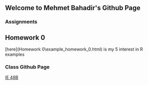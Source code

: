 ## Welcome to Mehmet Bahadir's Github Page


### Assignments



## Homework 0

[here](Homework 0\example_homework_0.html) is my 5 interest in R examples 





### Class Github Page

[IE 48B](https://github.com/BU-IE-48B)
